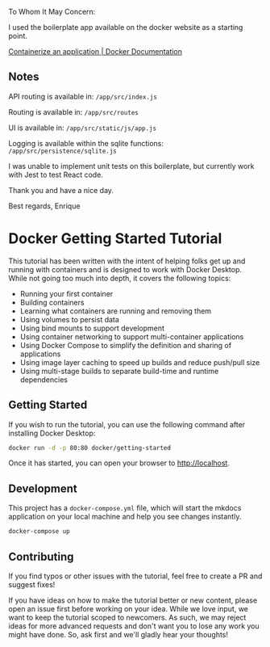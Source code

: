 To Whom It May Concern:

I used the boilerplate app available on the docker website as a starting point. 

[Containerize an application | Docker Documentation](https://docs.docker.com/get-started/02_our_app/)

## Notes

API routing is available in:
```/app/src/index.js```

Routing is available in:
```/app/src/routes```

UI is available in:
```/app/src/static/js/app.js```

Logging is available within the sqlite functions:
```/app/src/persistence/sqlite.js```

I was unable to implement unit tests on this boilerplate, but currently work with Jest to test React code.

Thank you and have a nice day. 

Best regards,
Enrique

# Docker Getting Started Tutorial

This tutorial has been written with the intent of helping folks get up and running
with containers and is designed to work with Docker Desktop. While not going too much 
into depth, it covers the following topics:

- Running your first container
- Building containers
- Learning what containers are running and removing them
- Using volumes to persist data
- Using bind mounts to support development
- Using container networking to support multi-container applications
- Using Docker Compose to simplify the definition and sharing of applications
- Using image layer caching to speed up builds and reduce push/pull size
- Using multi-stage builds to separate build-time and runtime dependencies

## Getting Started

If you wish to run the tutorial, you can use the following command after installing Docker Desktop:

```bash
docker run -d -p 80:80 docker/getting-started
```

Once it has started, you can open your browser to [http://localhost](http://localhost).

## Development

This project has a `docker-compose.yml` file, which will start the mkdocs application on your
local machine and help you see changes instantly.

```bash
docker-compose up
```

## Contributing

If you find typos or other issues with the tutorial, feel free to create a PR and suggest fixes!

If you have ideas on how to make the tutorial better or new content, please open an issue first before working on your idea. While we love input, we want to keep the tutorial  scoped to newcomers.
As such, we may reject ideas for more advanced requests and don't want you to lose any work you might
have done. So, ask first and we'll gladly hear your thoughts!

